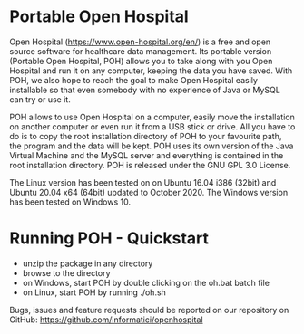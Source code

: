 # Portable Open Hospital

Open Hospital (https://www.open-hospital.org/en/) is a free and open source
software for healthcare data management. Its portable version (Portable Open
Hospital, POH) allows you to take along with you Open Hospital and run it on
any computer, keeping the data you have saved. With POH, we also hope to
reach the goal to make Open Hospital easily installable so that even somebody
with no experience of Java or MySQL can try or use it.

POH allows to use Open Hospital on a computer, easily move the installation on
another computer or even run it from a USB stick or drive.  All you have to do
is to copy the root installation directory of POH to your favourite path, the
program and the data will be kept.  POH uses its own version of the Java Virtual
Machine and the MySQL server and everything is contained in the root
installation directory.  POH is released under the GNU GPL 3.0 License.

The Linux version has been tested on on Ubuntu 16.04 i386 (32bit) and
Ubuntu 20.04 x64 (64bit) updated to October 2020.
The Windows version has been tested on Windows 10. 

# Running POH - Quickstart

- unzip the package in any directory
- browse to the directory
- on Windows, start POH by double clicking on the oh.bat batch file
- on Linux, start POH by running ./oh.sh

Bugs, issues and feature requests should be reported on
our repository on GitHub: https://github.com/informatici/openhospital
